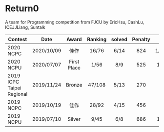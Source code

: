 # Return0

A team for Programming competition from FJCU
by EricHsu, CashLu, ICEJJLiang, Suntalk

| Contest  | Date | Award | Ranking  | solved | Penalty| A | B | C | D | E | F | G | H | I | J | K | L | M | N | O |
| -------- | :--: | :---: | :------: | :----: | :----: |:-:|:-:|:-:|:-:|:-:|:-:|:-:|:-:|:-:|:-:|:-:|:-:|:-:|:-:|:-:|
| 2020 NCPC | 2020/10/09 | 佳作 | 16/76 | 6/14 | 824 | 1/241 | 1/71 | -/- | 2/47 | -/- | -/- | 1/87 | -/- | -/- | 1/109 | -/- | 1/169 | -/- | -/- |
| 2020 NCPU | 2020/07/07 | First Place | 1/56 | 8/9 | 525 | 1/27 | 1/45 | 1/69 | 1/51 | **1/13** | 1/84 | 1/108 | -/- | 1/128 |
| 2019 ICPC Taipei Regional | 2019/11/24 | Bronze | 47/108 | 5/13 | 270 | -/- | -/- | 1/14 | 1/8 | -/- | -/- | -/- | 1/41 | -/- | 2/153 | 1/34 | -/- | -/- |
| 2019 NCPC | 2019/10/19 | 佳作 | 28/92 | 4/15 | 456 | -/- | 1/142 | -/- | -/- | -/- | -/- | -/- | 6/103 | -/- | -/- | 1/93 | -/- | -/- | -/- | 1/18 |
| 2019 NCPU | 2019/07/10 | Silver | 9/45 | 6/8 | 686 | 1/11 | 1/16 | 6/236 | 1/102 | **1/40** | 1/181 | -/- | -/- |
